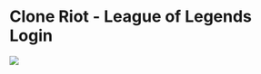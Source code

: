 # Clone Riot - League of Legends Login

<img src="https://raw.githubusercontent.com/ascenciodev/clone_riotLogin/master/img/screengif.gif">

